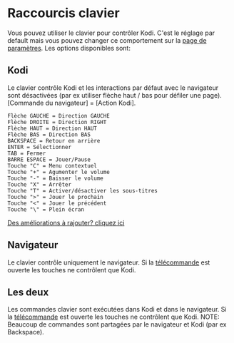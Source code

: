# Raccourcis clavier

Vous pouvez utiliser le clavier pour contrôler Kodi. C'est le réglage par default mais vous pouvez changer
ce comportement sur la [page de paramètres](#settings/web). Les options disponibles sont:

## Kodi

Le clavier contrôle Kodi et les interactions par défaut avec le navigateur sont désactivées (par ex utiliser flèche
haut / bas pour défiler une page). [Commande du navigateur] = [Action Kodi].

```
Flèche GAUCHE = Direction GAUCHE
Flèche DROITE = Direction RIGHT
Flèche HAUT = Direction HAUT
Flèche BAS = Direction BAS
BACKSPACE = Retour en arrière
ENTER = Sélectionner
TAB = Fermer
BARRE ESPACE = Jouer/Pause
Touche "C" = Menu contextuel
Touche "+" = Agumenter le volume
Touche "-" = Baisser le volume
Touche "X" = Arrêter
Touche "T" = Activer/désactiver les sous-titres
Touche ">" = Jouer le prochain
Touche "<" = Jouer le précédent
Touche "\" = Plein écran
```

[Des améliorations à rajouter? cliquez ici](https://github.com/xbmc/chorus2/blob/master/src/js/apps/input/input_app.js.coffee)

## Navigateur

Le clavier contrôle uniquement le navigateur. Si la [télécommande](#remote) est ouverte les touches ne contrôlent que Kodi.

## Les deux

Les commandes clavier sont exécutées dans Kodi et dans le navigateur. Si la [télécommande](#remote)
est ouverte les touches ne contrôlent que Kodi. NOTE: Beaucoup de commandes sont partagées par le navigateur
et Kodi (par ex Backspace).
